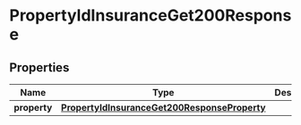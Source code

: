 

# PropertyIdInsuranceGet200Response


## Properties

| Name | Type | Description | Notes |
|------------ | ------------- | ------------- | -------------|
|**property** | [**PropertyIdInsuranceGet200ResponseProperty**](PropertyIdInsuranceGet200ResponseProperty.md) |  |  [optional] |



